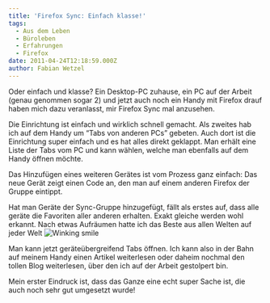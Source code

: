 ```yaml
---
title: 'Firefox Sync: Einfach klasse!'
tags:
  - Aus dem Leben
  - Büroleben
  - Erfahrungen
  - Firefox
date: 2011-04-24T12:18:59.000Z
author: Fabian Wetzel
---
```


Oder einfach und klasse? Ein Desktop-PC zuhause, ein PC auf der Arbeit (genau genommen sogar 2) und jetzt auch noch ein Handy mit Firefox drauf haben mich dazu veranlasst, mir Firefox Sync mal anzusehen.

Die Einrichtung ist einfach und wirklich schnell gemacht. Als zweites hab ich auf dem Handy um “Tabs von anderen PCs” gebeten. Auch dort ist die Einrichtung super einfach und es hat alles direkt geklappt. Man erhält eine Liste der Tabs vom PC und kann wählen, welche man ebenfalls auf dem Handy öffnen möchte.

Das Hinzufügen eines weiteren Gerätes ist vom Prozess ganz einfach: Das neue Gerät zeigt einen Code an, den man auf einem anderen Firefox der Gruppe eintippt.

Hat man Geräte der Sync-Gruppe hinzugefügt, fällt als erstes auf, dass alle geräte die Favoriten aller anderen erhalten. Exakt gleiche werden wohl erkannt. Nach etwas Aufräumen hatte ich das Beste aus allen Welten auf jeder Welt ![Winking smile](wlEmoticon-winkingsmile1.png)

Man kann jetzt geräteübergreifend Tabs öffnen. Ich kann also in der Bahn auf meinem Handy einen Artikel weiterlesen oder daheim nochmal den tollen Blog weiterlesen, über den ich auf der Arbeit gestolpert bin.

Mein erster Eindruck ist, dass das Ganze eine echt super Sache ist, die auch noch sehr gut umgesetzt wurde!


